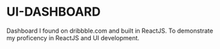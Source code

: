 # UI-DASHBOARD

Dashboard I found on dribbble.com and built in ReactJS. To demonstrate my proficency in ReactJS and UI development.
